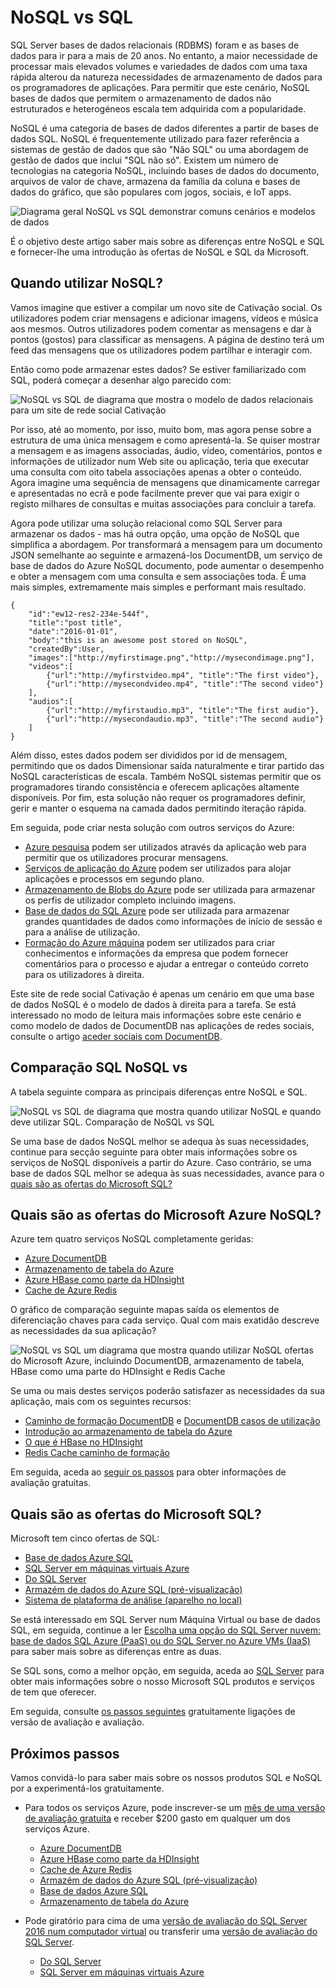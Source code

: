 <properties
    pageTitle="Quando utilizar NoSQL vs SQL | Microsoft Azure"
    description="Compare as vantagens da utilização NoSQL soluções não relacionais versus soluções SQL. Saber se um dos serviços Microsoft Azure NoSQL ou do SQL Server melhor se adequa seu cenário."
    keywords="nosql vs sql, quando se deve utilizar NoSQL, sql vs nosql"
    services="documentdb"
    documentationCenter=""
    authors="mimig1"
    manager="jhubbard"
    editor=""/>

<tags
    ms.service="documentdb"
    ms.workload="data-services"
    ms.tgt_pltfrm="na"
    ms.devlang="dotnet"
    ms.topic="article" 
    ms.date="06/24/2016"
    ms.author="mimig"/>

# <a name="nosql-vs-sql"></a>NoSQL vs SQL

SQL Server bases de dados relacionais (RDBMS) foram e as bases de dados para ir para a mais de 20 anos. No entanto, a maior necessidade de processar mais elevados volumes e variedades de dados com uma taxa rápida alterou da natureza necessidades de armazenamento de dados para os programadores de aplicações. Para permitir que este cenário, NoSQL bases de dados que permitem o armazenamento de dados não estruturados e heterogéneos escala tem adquirida com a popularidade. 

NoSQL é uma categoria de bases de dados diferentes a partir de bases de dados SQL. NoSQL é frequentemente utilizado para fazer referência a sistemas de gestão de dados que são "Não SQL" ou uma abordagem de gestão de dados que inclui "SQL não só". Existem um número de tecnologias na categoria NoSQL, incluindo bases de dados do documento, arquivos de valor de chave, armazena da família da coluna e bases de dados do gráfico, que são populares com jogos, sociais, e IoT apps.

![Diagrama geral NoSQL vs SQL demonstrar comuns cenários e modelos de dados](./media/documentdb-nosql-vs-sql/nosql-vs-sql-overview.png)

É o objetivo deste artigo saber mais sobre as diferenças entre NoSQL e SQL e fornecer-lhe uma introdução às ofertas de NoSQL e SQL da Microsoft.  

## <a name="when-to-use-nosql"></a>Quando utilizar NoSQL?

Vamos imagine que estiver a compilar um novo site de Cativação social. Os utilizadores podem criar mensagens e adicionar imagens, vídeos e música aos mesmos. Outros utilizadores podem comentar as mensagens e dar à pontos (gostos) para classificar as mensagens. A página de destino terá um feed das mensagens que os utilizadores podem partilhar e interagir com. 

Então como pode armazenar estes dados? Se estiver familiarizado com SQL, poderá começar a desenhar algo parecido com:

![NoSQL vs SQL de diagrama que mostra o modelo de dados relacionais para um site de rede social Cativação](./media/documentdb-nosql-vs-sql/nosql-vs-sql-social.png)

Por isso, até ao momento, por isso, muito bom, mas agora pense sobre a estrutura de uma única mensagem e como apresentá-la. Se quiser mostrar a mensagem e as imagens associadas, áudio, vídeo, comentários, pontos e informações de utilizador num Web site ou aplicação, teria que executar uma consulta com oito tabela associações apenas a obter o conteúdo. Agora imagine uma sequência de mensagens que dinamicamente carregar e apresentadas no ecrã e pode facilmente prever que vai para exigir o registo milhares de consultas e muitas associações para concluir a tarefa.

Agora pode utilizar uma solução relacional como SQL Server para armazenar os dados - mas há outra opção, uma opção de NoSQL que simplifica a abordagem. Por transformará a mensagem para um documento JSON semelhante ao seguinte e armazená-los DocumentDB, um serviço de base de dados do Azure NoSQL documento, pode aumentar o desempenho e obter a mensagem com uma consulta e sem associações toda. É uma mais simples, extremamente mais simples e performant mais resultado.

    {
        "id":"ew12-res2-234e-544f",
        "title":"post title",
        "date":"2016-01-01",
        "body":"this is an awesome post stored on NoSQL",
        "createdBy":User,
        "images":["http://myfirstimage.png","http://mysecondimage.png"],
        "videos":[
            {"url":"http://myfirstvideo.mp4", "title":"The first video"},
            {"url":"http://mysecondvideo.mp4", "title":"The second video"}
        ],
        "audios":[
            {"url":"http://myfirstaudio.mp3", "title":"The first audio"},
            {"url":"http://mysecondaudio.mp3", "title":"The second audio"}
        ]
    }

Além disso, estes dados podem ser divididos por id de mensagem, permitindo que os dados Dimensionar saída naturalmente e tirar partido das NoSQL características de escala. Também NoSQL sistemas permitir que os programadores tirando consistência e oferecem aplicações altamente disponíveis.  Por fim, esta solução não requer os programadores definir, gerir e manter o esquema na camada dados permitindo iteração rápida.

Em seguida, pode criar nesta solução com outros serviços do Azure:

- [Azure pesquisa](https://azure.microsoft.com/services/search/) podem ser utilizados através da aplicação web para permitir que os utilizadores procurar mensagens.
- [Serviços de aplicação do Azure](https://azure.microsoft.com/services/app-service/) podem ser utilizados para alojar aplicações e processos em segundo plano.
- [Armazenamento de Blobs do Azure](https://azure.microsoft.com/services/storage/) pode ser utilizada para armazenar os perfis de utilizador completo incluindo imagens.
- [Base de dados do SQL Azure](https://azure.microsoft.com/services/sql-database/) pode ser utilizada para armazenar grandes quantidades de dados como informações de início de sessão e para a análise de utilização.
- [Formação do Azure máquina](https://azure.microsoft.com/services/machine-learning/) podem ser utilizados para criar conhecimentos e informações da empresa que podem fornecer comentários para o processo e ajudar a entregar o conteúdo correto para os utilizadores à direita.

Este site de rede social Cativação é apenas um cenário em que uma base de dados NoSQL é o modelo de dados à direita para a tarefa. Se está interessado no modo de leitura mais informações sobre este cenário e como modelo de dados de DocumentDB nas aplicações de redes sociais, consulte o artigo [aceder sociais com DocumentDB](documentdb-social-media-apps.md). 

## <a name="nosql-vs-sql-comparison"></a>Comparação SQL NoSQL vs

A tabela seguinte compara as principais diferenças entre NoSQL e SQL. 

![NoSQL vs SQL de diagrama que mostra quando utilizar NoSQL e quando deve utilizar SQL. Comparação de NoSQL vs SQL](./media/documentdb-nosql-vs-sql/nosql-vs-sql-comparison.png)

Se uma base de dados NoSQL melhor se adequa às suas necessidades, continue para secção seguinte para obter mais informações sobre os serviços de NoSQL disponíveis a partir do Azure. Caso contrário, se uma base de dados SQL melhor se adequa às suas necessidades, avance para o [quais são as ofertas do Microsoft SQL?](#what-are-the-microsoft-sql-offerings)

## <a name="what-are-the-microsoft-azure-nosql-offerings"></a>Quais são as ofertas do Microsoft Azure NoSQL?

Azure tem quatro serviços NoSQL completamente geridas: 

- [Azure DocumentDB](https://azure.microsoft.com/services/documentdb/)
- [Armazenamento de tabela do Azure](https://azure.microsoft.com/services/storage/)
- [Azure HBase como parte da HDInsight](https://azure.microsoft.com/services/hdinsight/)
- [Cache de Azure Redis](https://azure.microsoft.com/services/cache/)

O gráfico de comparação seguinte mapas saída os elementos de diferenciação chaves para cada serviço. Qual com mais exatidão descreve as necessidades da sua aplicação? 

![NoSQL vs SQL um diagrama que mostra quando utilizar NoSQL ofertas do Microsoft Azure, incluindo DocumentDB, armazenamento de tabela, HBase como uma parte do HDInsight e Redis Cache](./media/documentdb-nosql-vs-sql/nosql-vs-sql-documentdb-storage-hbase-hdinsight-redis-cache.png)

Se uma ou mais destes serviços poderão satisfazer as necessidades da sua aplicação, mais com os seguintes recursos: 

- [Caminho de formação DocumentDB](https://azure.microsoft.com/documentation/learning-paths/documentdb/) e [DocumentDB casos de utilização](documentdb-use-cases.md)
- [Introdução ao armazenamento de tabela do Azure](../storage/storage-dotnet-how-to-use-tables.md)
- [O que é HBase no HDInsight](../hdinsight/hdinsight-hbase-overview.md)
- [Redis Cache caminho de formação](https://azure.microsoft.com/documentation/learning-paths/redis-cache/)

Em seguida, aceda ao [seguir os passos](#next-steps) para obter informações de avaliação gratuitas.

## <a name="what-are-the-microsoft-sql-offerings"></a>Quais são as ofertas do Microsoft SQL?

Microsoft tem cinco ofertas de SQL: 

- [Base de dados Azure SQL](https://azure.microsoft.com/services/sql-database/)
- [SQL Server em máquinas virtuais Azure](https://azure.microsoft.com/services/virtual-machines/sql-server/)
- [Do SQL Server](https://www.microsoft.com/server-cloud/products/sql-server-2016/)
- [Armazém de dados do Azure SQL (pré-visualização)](https://azure.microsoft.com/services/sql-data-warehouse/)
- [Sistema de plataforma de análise (aparelho no local)](https://www.microsoft.com/en-us/server-cloud/products/analytics-platform-system/)

Se está interessado em SQL Server num Máquina Virtual ou base de dados SQL, em seguida, continue a ler [Escolha uma opção do SQL Server nuvem: base de dados SQL Azure (PaaS) ou do SQL Server no Azure VMs (IaaS)](../sql-database/sql-database-paas-vs-sql-server-iaas.md) para saber mais sobre as diferenças entre as duas.

Se SQL sons, como a melhor opção, em seguida, aceda ao [SQL Server](https://www.microsoft.com/server-cloud/products/) para obter mais informações sobre o nosso Microsoft SQL produtos e serviços de tem que oferecer.

Em seguida, consulte [os passos seguintes](#next-steps) gratuitamente ligações de versão de avaliação e avaliação.

## <a name="next-steps"></a>Próximos passos

Vamos convidá-lo para saber mais sobre os nossos produtos SQL e NoSQL por a experimentá-los gratuitamente. 

- Para todos os serviços Azure, pode inscrever-se um [mês de uma versão de avaliação gratuita](https://azure.microsoft.com/pricing/free-trial/) e receber $200 gasto em qualquer um dos serviços Azure.
    - [Azure DocumentDB](https://azure.microsoft.com/services/documentdb/)
    - [Azure HBase como parte da HDInsight](https://azure.microsoft.com/services/hdinsight/)
    - [Cache de Azure Redis](https://azure.microsoft.com/services/cache/)
    - [Armazém de dados do Azure SQL (pré-visualização)](https://azure.microsoft.com/services/sql-data-warehouse/)
    - [Base de dados Azure SQL](https://azure.microsoft.com/services/sql-database/)
    - [Armazenamento de tabela do Azure](https://azure.microsoft.com/services/storage/)

- Pode giratório para cima de uma [versão de avaliação do SQL Server 2016 num computador virtual](https://azure.microsoft.com/marketplace/partners/microsoft/sqlserver2016ctp33evaluationwindowsserver2012r2/) ou transferir uma [versão de avaliação do SQL Server](https://www.microsoft.com/en-us/evalcenter/evaluate-sql-server-2016).
    - [Do SQL Server](https://www.microsoft.com/server-cloud/products/sql-server-2016/)
    - [SQL Server em máquinas virtuais Azure](https://azure.microsoft.com/services/virtual-machines/sql-server/)

